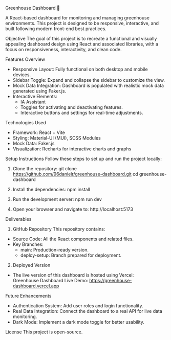 
Greenhouse Dashboard 🌱

A React-based dashboard for monitoring and managing greenhouse environments. This project is designed to be responsive, interactive, and built following modern front-end best practices.

Objective
The goal of this project is to recreate a functional and visually appealing dashboard design using React and associated libraries, with a focus on responsiveness, interactivity, and clean code.

Features Overview
- Responsive Layout: Fully functional on both desktop and mobile devices.
- Sidebar Toggle: Expand and collapse the sidebar to customize the view.
- Mock Data Integration: Dashboard is populated with realistic mock data generated using Faker.js.
- Interactive Elements:
  - IA Assistant 
  - Toggles for activating and deactivating features.
  - Interactive buttons and settings for real-time adjustments.

Technologies Used
- Framework: React + Vite
- Styling: Material-UI (MUI), SCSS Modules
- Mock Data: Faker.js
- Visualization: Recharts for interactive charts and graphs

Setup Instructions
Follow these steps to set up and run the project locally:

1. Clone the repository:
   git clone https://github.com/96danielr/greenhouse-dashboard.git
   cd greenhouse-dashboard

2. Install the dependencies:
   npm install

3. Run the development server:
   npm run dev

4. Open your browser and navigate to:
   http://localhost:5173

Deliverables
1. GitHub Repository
This repository contains:
- Source Code: All the React components and related files.
- Key Branches:
  - main: Production-ready version.
  - deploy-setup: Branch prepared for deployment.

2. Deployed Version
- The live version of this dashboard is hosted using Vercel:  
  Greenhouse Dashboard Live Demo: https://greenhouse-dashboard.vercel.app



Future Enhancements
- Authentication System: Add user roles and login functionality.
- Real Data Integration: Connect the dashboard to a real API for live data monitoring.
- Dark Mode: Implement a dark mode toggle for better usability.

License
This project is open-source.


